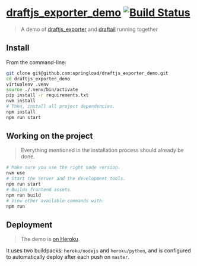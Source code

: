 # [draftjs_exporter_demo](https://draftjs-exporter.herokuapp.com/) [![Build Status](https://travis-ci.org/springload/draftjs_exporter_demo.svg?branch=master)](https://travis-ci.org/springload/draftjs_exporter_demo)

> A demo of [draftjs_exporter](https://github.com/springload/draftjs_exporter) and [draftail](https://github.com/springload/draftail) running together

## Install

From the command-line:

```sh
git clone git@github.com:springload/draftjs_exporter_demo.git
cd draftjs_exporter_demo
virtualenv .venv
source ./.venv/bin/activate
pip install -r requirements.txt
nvm install
# Then, install all project dependencies.
npm install
npm run start
```

## Working on the project

> Everything mentioned in the installation process should already be done.

```sh
# Make sure you use the right node version.
nvm use
# Start the server and the development tools.
npm run start
# Builds frontend assets.
npm run build
# View other available commands with:
npm run
```

## Deployment

> The demo is [on Heroku](https://draftjs-exporter.herokuapp.com/).

It uses two buildpacks: `heroku/nodejs` and `heroku/python`, and is configured to automatically deploy after each push on `master`.
